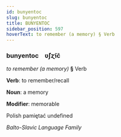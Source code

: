 ```yaml
---
id: bunyentoc
slug: bunyentoc
title: BUNYENTOC
sidebar_position: 597
hoverText: to remember (a memory) § Verb
---
```


### bunyentoc&emsp;<span kind="abugida">ʋ̃ʃɀ̃ɿc̄</span>

*to remember (a memory)* **§** Verb

**Verb**: to remember/recall

**Noun**: a memory

**Modifier**: memorable

Polish pamiętać undefined

*Balto-Slavic Language Family*
